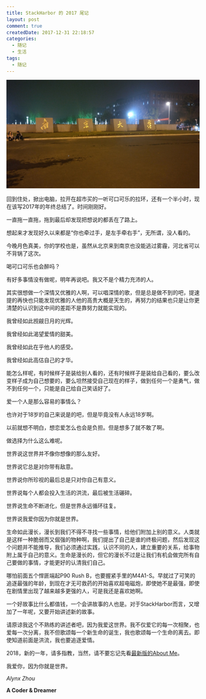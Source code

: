 ```yaml
---
title: StackHarbor 的 2017 尾记
layout: post
comment: true
createdDate: 2017-12-31 22:18:57
categories:
  - 随记
  - 生活
tags:
  - 随记
---
```

![NJU.jpg](./NJU.jpg)

回到住处，掀出电脑，拉开在超市买的一听可口可乐的拉环，还有一个半小时，现在该写2017年的年终总结了。时间刚刚好。

<!--more-->

一直拖一直拖，拖到最后却发现把想说的都丢在了路上。

想起来才发现好久以来都是“你也牵过手，是左手牵右手”，无所谓，没人看的。

今晚月色真美，你的学校也是，虽然从北京来到南京也没能逃过雾霾，河北省可以不背锅了这次。

喝可口可乐也会醉吗？

有好多事情没有做呢，明年再说吧。我又不是个精力充沛的人。

其实很想做一个深情又优雅的人啊，可以唱深情的歌，但是总是做不到的吧，提速提的再快也只能发现优雅的人他的高贵大概是天生的，再努力的结果也只是让你更清楚的认识到这中间的差距不是靠努力就能实现的。

我曾经如此觊觎日月的光辉。

我曾经如此渴望爱情的甜美。

我曾经如此在乎他人的感受。

我曾经如此高估自己的才华。

能怎么样呢，有时候样子是装给别人看的，还有时候样子是装给自己看的，要么改变样子成为自己想要的，要么坦然接受自己现在的样子，做到任何一个是勇气，做不到任何一个，只能是自己给自己笑话好了。

爱一个人是那么容易的事情么？

也许对于18岁的自己来说是的吧，但是毕竟没有人永远18岁啊。

以前就想不明白，想恋爱怎么也会是负担。但是想多了就不敢了啊。

做选择为什么这么难呢。

世界说这世界并不像你想像的那么友好。

世界说它总是对你带有敌意。

世界说你所珍视的最后总是只对你自己有意义。

世界说每个人都会投入生活的洪流，最后被生活碾碎。

世界说生命不断进化，但是世界永远循环往复。

世界说我爱你因为你就是世界。

生命如此漫长，漫长到我们不得不寻找一些事情，给他们附加上别的意义。人类就是这样一种脆弱而又倔强的物种啊，我们提出了自己是谁的终极问题，然后发现这个问题并不能推导，我们必须通过实践，认识不同的人，建立重要的关系，给事物附上属于自己的意义。生命是漫长的，但它的漫长不过是让我们有机会做完所有自己要做的事情，才能更好的认清我们自己。

哪怕前面五个悍匪端起P90 Rush B，也要握紧手里的M4A1-S。早就过了可笑的追逐最强的年龄，到现在才无可救药的开始喜欢超电磁炮，即使她不是最强，即使在剧情里出现了越来越多更强的人，可是我还是喜欢她啊。

一个好故事比什么都值钱，一个会讲故事的人也是。对于StackHarbor而言，又增加了一年呢，又要开始讲述新的故事。

请原谅我这个不熟练的讲述者吧，因为我爱这世界。我不仅爱它的每一次相聚，也爱每一次分离，我不但歌颂每一个新生命的诞生，我也歌颂每一个生命的离去。即使知道前面是洪流，我也要追逐爱情。

2018，新的一年，请多指教，当然，请不要忘记先看[最新版的About Me](/about/)。

我爱你，因为你就是世界。

*Alynx Zhou*

**A Coder & Dreamer**
